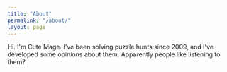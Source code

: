 ```yaml
---
title: "About"
permalink: "/about/"
layout: page
---
```


Hi. I'm Cute Mage. I've been solving puzzle hunts since 2009, and I've developed some opinions about them. Apparently people like listening to them?